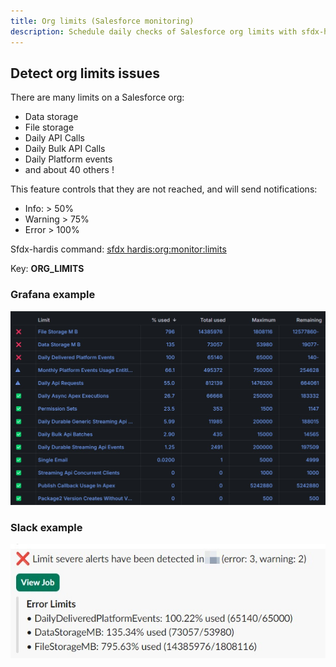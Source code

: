 ```yaml
---
title: Org limits (Salesforce monitoring)
description: Schedule daily checks of Salesforce org limits with sfdx-hardis Monitoring
---
```

<!-- markdownlint-disable MD013 -->

## Detect org limits issues

There are many limits on a Salesforce org:

- Data storage
- File storage
- Daily API Calls
- Daily Bulk API Calls
- Daily Platform events
- and about 40 others !

This feature controls that they are not reached, and will send notifications:

- Info: > 50%
- Warning > 75%
- Error > 100%

Sfdx-hardis command: [sfdx hardis:org:monitor:limits](https://sfdx-hardis.cloudity.com/hardis/org/monitor/limits/)

Key: **ORG_LIMITS**

### Grafana example

![](assets/images/screenshot-monitoring-limits-grafana.jpg)

### Slack example

![](assets/images/screenshot-monitoring-limits-slack.jpg)